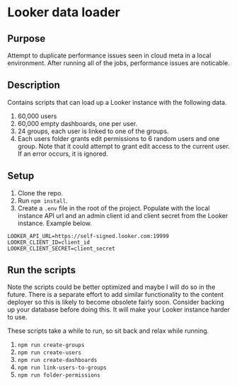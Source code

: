 # Looker data loader

## Purpose

Attempt to duplicate performance issues seen in cloud meta in a local environment. After running all of the jobs, performance issues are noticable.

## Description

Contains scripts that can load up a Looker instance with the following data.

1. 60,000 users
2. 60,000 empty dashboards, one per user.
3. 24 groups, each user is linked to one of the groups.
4. Each users folder grants edit permissions to 6 random users and one group. Note that it could attempt to grant edit access to the current user. If an error occurs, it is ignored.

## Setup

1. Clone the repo.
2. Run `npm install`.
3. Create a `.env` file in the root of the project. Populate with the local instance API url and an admin client id and client secret from the Looker instance. Example below.

```
LOOKER_API_URL=https://self-signed.looker.com:19999
LOOKER_CLIENT_ID=client_id
LOOKER_CLIENT_SECRET=client_secret
```

## Run the scripts

Note the scripts could be better optimized and maybe I will do so in the future. There is a separate effort to add similar functionality to the content deployer so this is likely to become obsolete fairly soon. Consider backing up your database before doing this. It will make your Looker instance harder to use.

These scripts take a while to run, so sit back and relax while running.

1. `npm run create-groups`
2. `npm run create-users`
3. `npm run create-dashboards`
4. `npm run link-users-to-groups`
5. `npm run folder-permissions`
